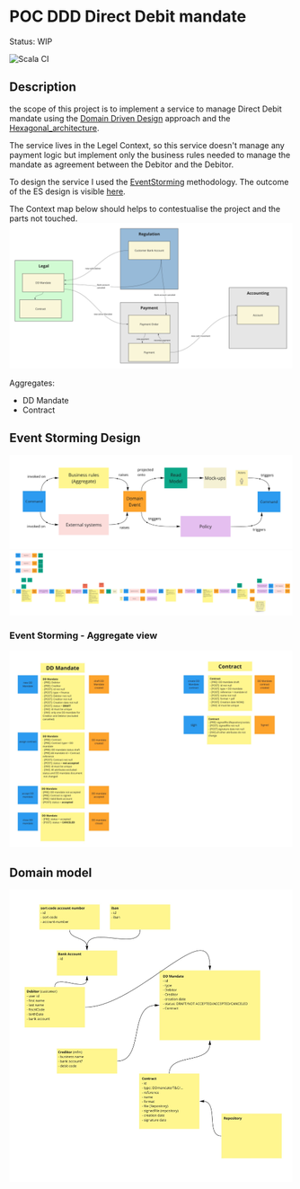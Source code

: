 # POC DDD Direct Debit mandate
Status: WIP

![Scala CI](https://github.com/abaddon/POC_DDD_ddmandate/workflows/Scala%20CI/badge.svg)

## Description
the scope of this project is to implement a service to manage Direct Debit mandate using the [Domain Driven Design](https://martinfowler.com/tags/domain%20driven%20design.html)  approach and the [Hexagonal_architecture](https://en.wikipedia.org/wiki/Hexagonal_architecture_(software)).

The service lives in the Legel Context, so this service doesn't manage any payment logic but implement only the business rules needed to manage the mandate as agreement between the Debitor and the Debitor.

To design the service I used the [EventStorming](https://www.eventstorming.com/) methodology. The outcome of the ES design is visible [here](https://github.com/abaddon/POC_DDD_ddmandate#event-storming-design).

The Context map below should helps to contestualise the project and the parts not touched.
![Context Map](./docs/ContextsMap.jpg)

Aggregates: 
- DD Mandate
- Contract

## Event Storming Design

![EventStorming - The picture that explains everything!](./docs/EventStormingDesignLegend.jpg)
![EventStorming - Design](./docs/EventStormingDesign.jpg)
### Event Storming - Aggregate view
![EventStorming - Aggregates](./docs/AggregateDefinition.jpg)

## Domain model
![Domain Model](./docs/DomainModel.jpg)
